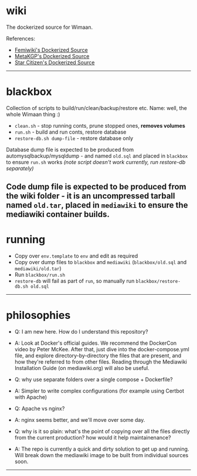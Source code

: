 # wiki

The dockerized source for Wimaan.

References:
- [Femiwiki's Dockerized Source](https://github.com/femiwiki/docker-mediawiki)
- [MetaKGP's Dockerized Source](https://github.com/metakgp/metakgp-wiki)
- [Star Citizen's Dockerized Source](https://github.com/StarCitizenWiki/WikiDocker)

---
# blackbox
Collection of scripts to build/run/clean/backup/restore etc. Name: well, the whole Wimaan thing :) <br>
- `clean.sh` - stop running conts, prune stopped ones, **removes volumes**
- `run.sh` - build and run conts, restore database
- `restore-db.sh dump-file` - restore database only

Database dump file is expected to be produced from automysqlbackup/mysqldump - and named `old.sql` and placed in `blackbox` to ensure `run.sh` works *(note script doesn't work currently, run restore-db separately)* <br>

Code dump file is expected to be produced from the wiki folder - it is an uncompressed tarball named `old.tar`, placed in `mediawiki` to ensure the mediawiki container builds.
---
# running
- Copy over `env.template` to `env` and edit as required
- Copy over dump files to `blackbox` and `mediawiki` (`blackbox/old.sql` and `mediawiki/old.tar`)
- Run `blackbox/run.sh`
- `restore-db` will fail as part of `run`, so manually run `blackbox/restore-db.sh old.sql`
---
# philosophies
* Q: I am new here. How do I understand this repository?
* A: Look at Docker's official guides. We recommend the DockerCon video by Peter McKee. After that, just dive into the docker-compose.yml file, and explore directory-by-directory the files that are present, and how they're referred to from other files. Reading through the Mediawiki Installation Guide (on mediawiki.org) will also be useful.

* Q: why use separate folders over a single compose + Dockerfile?
* A: Simpler to write complex configurations (for example using Certbot with Apache)

* Q: Apache vs nginx?
* A: nginx seems better, and we'll move over some day.

* Q: why is it so plain: what's the point of copying over all the files directly from the current production? how would it help maintainenance?
* A: The repo is currently a quick and dirty solution to get up and running. Will break down the mediawiki image to be built from individual sources soon.
---